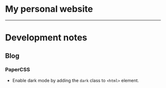 # My personal website

---

# Development notes

## Blog

### PaperCSS

- Enable dark mode by adding the `dark` class to `<html>` element.
